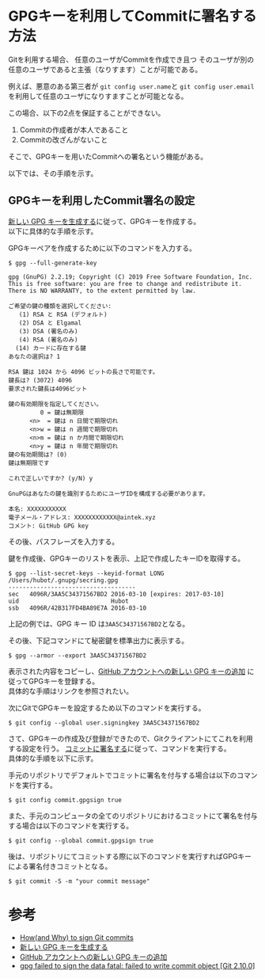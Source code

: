 # GPGキーを利用してCommitに署名する方法

Gitを利用する場合、
任意のユーザがCommitを作成でき且つ
そのユーザが別の任意のユーザであると主張（なりすます）ことが可能である。

例えば、悪意のある第三者が `git config user.name`と
`git config user.email`を利用して任意のユーザになりすますことが可能となる。

この場合、以下の2点を保証することができない。

1. Commitの作成者が本人であること
1. Commitの改ざんがないこと

そこで、GPGキーを用いたCommitへの署名という機能がある。

以下では、その手順を示す。

## GPGキーを利用したCommit署名の設定

[新しい GPG キーを生成する](https://docs.github.com/ja/github/authenticating-to-github/managing-commit-signature-verification/generating-a-new-gpg-key)に従って、GPGキーを作成する。  
以下に具体的な手順を示す。

GPGキーペアを作成するために以下のコマンドを入力する。

```
$ gpg --full-generate-key

gpg (GnuPG) 2.2.19; Copyright (C) 2019 Free Software Foundation, Inc.
This is free software: you are free to change and redistribute it.
There is NO WARRANTY, to the extent permitted by law.

ご希望の鍵の種類を選択してください:
   (1) RSA と RSA (デフォルト)
   (2) DSA と Elgamal
   (3) DSA (署名のみ)
   (4) RSA (署名のみ)
  (14) カードに存在する鍵
あなたの選択は? 1

RSA 鍵は 1024 から 4096 ビットの長さで可能です。
鍵長は? (3072) 4096
要求された鍵長は4096ビット

鍵の有効期限を指定してください。
         0 = 鍵は無期限
      <n>  = 鍵は n 日間で期限切れ
      <n>w = 鍵は n 週間で期限切れ
      <n>m = 鍵は n か月間で期限切れ
      <n>y = 鍵は n 年間で期限切れ
鍵の有効期間は? (0)
鍵は無期限です

これで正しいですか? (y/N) y

GnuPGはあなたの鍵を識別するためにユーザIDを構成する必要があります。

本名: XXXXXXXXXXX
電子メール・アドレス: XXXXXXXXXXXX@aintek.xyz
コメント: GitHub GPG key
```
その後、パスフレーズを入力する。

鍵を作成後、GPGキーのリストを表示、上記で作成したキーIDを取得する。

```
$ gpg --list-secret-keys --keyid-format LONG
/Users/hubot/.gnupg/secring.gpg
------------------------------------
sec   4096R/3AA5C34371567BD2 2016-03-10 [expires: 2017-03-10]
uid                          Hubot 
ssb   4096R/42B317FD4BA89E7A 2016-03-10
```

上記の例では、GPG キー ID は`3AA5C34371567BD2`となる。

その後、下記コマンドにて秘密鍵を標準出力に表示する。

```
$ gpg --armor --export 3AA5C34371567BD2
```

表示された内容をコピーし、[GitHub アカウントへの新しい GPG キーの追加](https://docs.github.com/ja/github/authenticating-to-github/managing-commit-signature-verification/adding-a-new-gpg-key-to-your-github-account)
に従ってGPGキーを登録する。  
具体的な手順はリンクを参照されたい。

次にGitでGPGキーを設定するため以下のコマンドを実行する。

```
$ git config --global user.signingkey 3AA5C34371567BD2
```

さて、GPGキーの作成及び登録ができたので、Gitクライアントにてこれを利用する設定を行う。
[コミットに署名する](https://docs.github.com/ja/github/authenticating-to-github/managing-commit-signature-verification/signing-commits)に従って、コマンドを実行する。  
具体的な手順を以下に示す。

手元のリポジトリでデフォルトでコミットに署名を付与する場合は以下のコマンドを実行する。

```
$ git config commit.gpgsign true
```

また、手元のコンピュータの全てのリポジトリにおけるコミットにて署名を付与する場合は以下のコマンドを実行する。


```
$ git config --global commit.gpgsign true
```

後は、リポジトリにてコミットする際に以下のコマンドを実行すればGPGキーによる署名付きコミットとなる。

```
$ git commit -S -m "your commit message"
```


# 参考

* [How(and Why) to sign Git commits](https://withblue.ink/2020/05/17/how-and-why-to-sign-git-commits.html)
* [新しい GPG キーを生成する](https://docs.github.com/ja/github/authenticating-to-github/managing-commit-signature-verification/generating-a-new-gpg-key)
* [GitHub アカウントへの新しい GPG キーの追加](https://docs.github.com/ja/github/authenticating-to-github/managing-commit-signature-verification/adding-a-new-gpg-key-to-your-github-account)
* [gpg failed to sign the data fatal: failed to write commit object [Git 2.10.0]](https://stackoverflow.com/questions/39494631/gpg-failed-to-sign-the-data-fatal-failed-to-write-commit-object-git-2-10-0)
